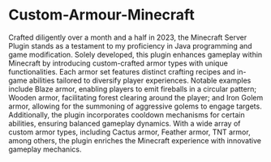 # Custom-Armour-Minecraft

Crafted diligently over a month and a half in 2023, the Minecraft Server
Plugin stands as a testament to my proficiency in Java programming and game
modification. Solely developed, this plugin enhances gameplay within Minecraft
by introducing custom-crafted armor types with unique functionalities. Each
armor set features distinct crafting recipes and in-game abilities tailored to
diversify player experiences. Notable examples include Blaze armor, enabling
players to emit fireballs in a circular pattern; Wooden armor, facilitating
forest clearing around the player; and Iron Golem armor, allowing for the
summoning of aggressive golems to engage targets. Additionally, the plugin
incorporates cooldown mechanisms for certain abilities, ensuring balanced
gameplay dynamics. With a wide array of custom armor types, including Cactus
armor, Feather armor, TNT armor, among others, the plugin enriches the
Minecraft experience with innovative gameplay mechanics.
